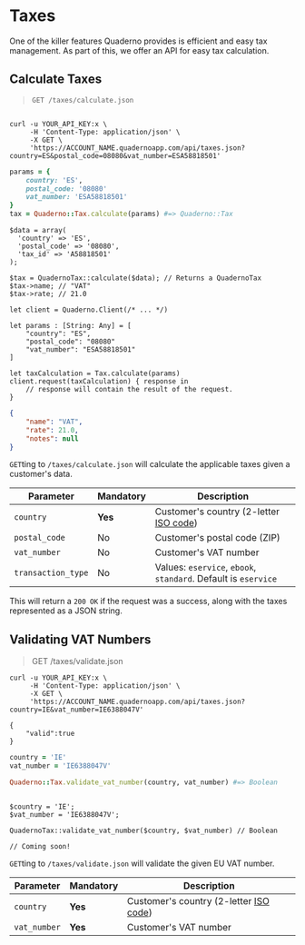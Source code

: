 # Taxes

One of the killer features Quaderno provides is efficient and easy tax management. As part of this, we offer an API for easy tax calculation.

## Calculate Taxes

> `GET /taxes/calculate.json`

```shell

curl -u YOUR_API_KEY:x \
     -H 'Content-Type: application/json' \
     -X GET \
     'https://ACCOUNT_NAME.quadernoapp.com/api/taxes.json?country=ES&postal_code=08080&vat_number=ESA58818501'
```

```ruby
params = {
    country: 'ES',
    postal_code: '08080'
    vat_number: 'ESA58818501'
}
tax = Quaderno::Tax.calculate(params) #=> Quaderno::Tax
```

```php?start_inline=1
$data = array(
  'country' => 'ES',
  'postal_code' => '08080',
  'tax_id' => 'A58818501'
);

$tax = QuadernoTax::calculate($data); // Returns a QuadernoTax
$tax->name; // "VAT"
$tax->rate; // 21.0
```

```swift?start_inline=1
let client = Quaderno.Client(/* ... */)

let params : [String: Any] = [
    "country": "ES",
    "postal_code": "08080"
    "vat_number": "ESA58818501"
]

let taxCalculation = Tax.calculate(params)
client.request(taxCalculation) { response in
    // response will contain the result of the request.
}
```

```json
{
    "name": "VAT",
    "rate": 21.0,
    "notes": null
}
```

`GET`ting to `/taxes/calculate.json` will calculate the applicable taxes given a customer's data.

Parameter          | Mandatory | Description
-------------------|-----------|------------------------------------------------------------------------------------------------
`country`          | **Yes**   | Customer's country (2-letter [ISO code](http://en.wikipedia.org/wiki/ISO_3166-1#Current_codes))
`postal_code`      | No        | Customer's postal code (ZIP)
`vat_number`       | No        | Customer's VAT number
`transaction_type` | No        | Values: `eservice`, `ebook`, `standard`. Default is `eservice`

This will return a `200 OK` if the request was a success, along with the taxes represented as a JSON string.

## Validating VAT Numbers

> GET /taxes/validate.json

```shell
curl -u YOUR_API_KEY:x \
     -H 'Content-Type: application/json' \
     -X GET \
     'https://ACCOUNT_NAME.quadernoapp.com/api/taxes.json?country=IE&vat_number=IE6388047V'

{
    "valid":true
}
```

```ruby
country = 'IE'
vat_number = 'IE6388047V'

Quaderno::Tax.validate_vat_number(country, vat_number) #=> Boolean
```

```php?start_inline=1

$country = 'IE';
$vat_number = 'IE6388047V';

QuadernoTax::validate_vat_number($country, $vat_number) // Boolean
```

```swift?start_inline=1
// Coming soon!
```


`GET`ting to `/taxes/validate.json` will validate the given EU VAT number.

Parameter    | Mandatory | Description
-------------|-----------|------------------------------------------------------------------------------------------------
`country`    | **Yes**   | Customer's country (2-letter [ISO code](http://en.wikipedia.org/wiki/ISO_3166-1#Current_codes))
`vat_number` | **Yes**   | Customer's VAT number
